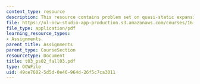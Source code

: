 ```yaml
---
content_type: resource
description: This resource contains problem set on quasi-static expansion processes.
file: https://ol-ocw-studio-app-production.s3.amazonaws.com/courses/16-01-unified-engineering-i-ii-iii-iv-fall-2005-spring-2006/49ce76025d5d0e46964d26f5c7ca3011_t03_ps02_fall03.pdf
file_type: application/pdf
learning_resource_types:
- Assignments
parent_title: Assignments
parent_type: CourseSection
resourcetype: Document
title: t03_ps02_fall03.pdf
type: OCWFile
uid: 49ce7602-5d5d-0e46-964d-26f5c7ca3011
---
```

